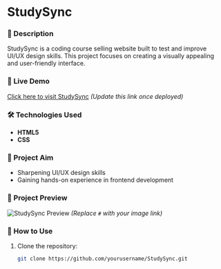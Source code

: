 # StudySync

### 📌 Description
StudySync is a coding course selling website built to test and improve UI/UX design skills. This project focuses on creating a visually appealing and user-friendly interface.

### 🚀 Live Demo
[Click here to visit StudySync](#) *(Update this link once deployed)*

### 🛠️ Technologies Used
- **HTML5**  
- **CSS**  

### 🎯 Project Aim
- Sharpening UI/UX design skills  
- Gaining hands-on experience in frontend development  

### 📸 Project Preview
![StudySync Preview](#) *(Replace `#` with your image link)*  

### 📂 How to Use
1. Clone the repository:  
   ```bash
   git clone https://github.com/yourusername/StudySync.git
